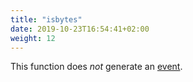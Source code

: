 ```yaml
---
title: "isbytes"
date: 2019-10-23T16:54:41+02:00
weight: 12
---
```


This function does *not* generate an [event](../../events).
